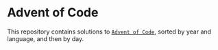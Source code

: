 # Advent of Code

This repository contains solutions to [`Advent of Code`](https://adventofcode.com), sorted by year and language, and then by day.
